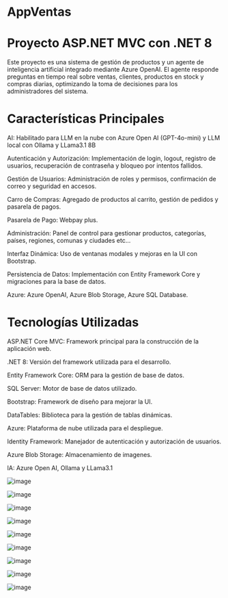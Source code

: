 # AppVentas
# Proyecto ASP.NET MVC con .NET 8

Este proyecto es una sistema de gestión de productos y un agente de inteligencia artificial integrado mediante Azure OpenAI. El agente responde preguntas en tiempo real sobre ventas, clientes, productos en stock y compras diarias, optimizando la toma de decisiones para los administradores del sistema.
# Características Principales

AI: Habilitado para LLM en la nube con Azure Open AI (GPT-4o-mini) y LLM local con Ollama y LLama3.1 8B

Autenticación y Autorización: Implementación de login, logout, registro de usuarios, recuperación de contraseña y bloqueo por intentos fallidos.

Gestión de Usuarios: Administración de roles y permisos, confirmación de correo y seguridad en accesos.

Carro de Compras: Agregado de productos al carrito, gestión de pedidos y pasarela de pagos.

Pasarela de Pago: Webpay plus.

Administración: Panel de control para gestionar productos, categorías, países, regiones, comunas y ciudades etc...

Interfaz Dinámica: Uso de ventanas modales y mejoras en la UI con Bootstrap.

Persistencia de Datos: Implementación con Entity Framework Core y migraciones para la base de datos.

Azure: Azure OpenAI, Azure Blob Storage, Azure SQL Database.

# Tecnologías Utilizadas

ASP.NET Core MVC: Framework principal para la construcción de la aplicación web.

.NET 8: Versión del framework utilizada para el desarrollo.

Entity Framework Core: ORM para la gestión de base de datos.

SQL Server: Motor de base de datos utilizado.

Bootstrap: Framework de diseño para mejorar la UI.

DataTables: Biblioteca para la gestión de tablas dinámicas.

Azure: Plataforma de nube utilizada para el despliegue.

Identity Framework: Manejador de autenticación y autorización de usuarios.

Azure Blob Storage: Almacenamiento de imagenes.

IA: Azure Open AI, Ollama y LLama3.1

![image](https://github.com/user-attachments/assets/5f50c0ac-fb97-44c7-af83-2aa170facc3e)

![image](https://github.com/user-attachments/assets/bf515d1b-a0c9-4e9c-8221-a964e8644cec)

![image](https://github.com/user-attachments/assets/64a1a41f-1993-46f6-a756-298f16d5aac9)

![image](https://github.com/user-attachments/assets/9bd2180b-57a8-46f9-94fa-6832ac92d804)

![image](https://github.com/user-attachments/assets/155e1caf-95ed-42ba-973e-0183824abe65)

![image](https://github.com/user-attachments/assets/b4d3e8fe-bdee-4e16-845a-ca1db5f6b684)

![image](https://github.com/user-attachments/assets/0571d119-663e-49e9-b33b-a4a4f1edae51)

![image](https://github.com/user-attachments/assets/2dea813c-51cf-48b0-aa3c-1404a70730d5)

![image](https://github.com/user-attachments/assets/ca0727ce-991c-4369-8d7a-85fae9f32dbd)




